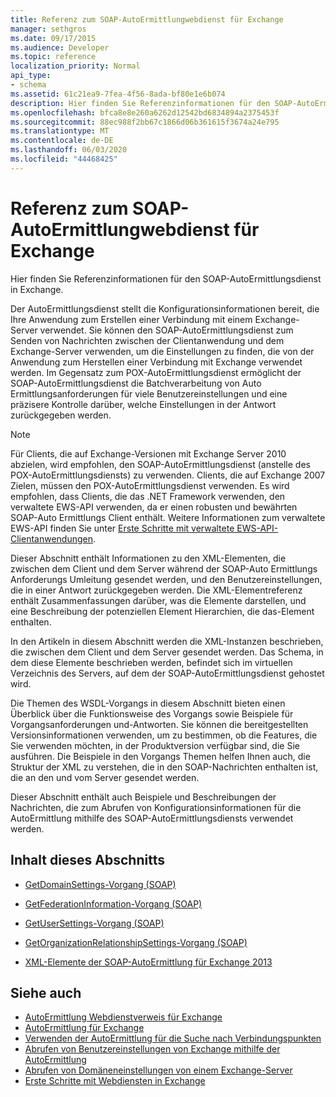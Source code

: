 ```yaml
---
title: Referenz zum SOAP-AutoErmittlungwebdienst für Exchange
manager: sethgros
ms.date: 09/17/2015
ms.audience: Developer
ms.topic: reference
localization_priority: Normal
api_type:
- schema
ms.assetid: 61c21ea9-7fea-4f56-8ada-bf80e1e6b074
description: Hier finden Sie Referenzinformationen für den SOAP-AutoErmittlungsdienst in Exchange.
ms.openlocfilehash: bfca8e8e260a6262d12542bd6834894a2375453f
ms.sourcegitcommit: 88ec988f2bb67c1866d06b361615f3674a24e795
ms.translationtype: MT
ms.contentlocale: de-DE
ms.lasthandoff: 06/03/2020
ms.locfileid: "44468425"
---
```

# <a name="soap-autodiscover-web-service-reference-for-exchange"></a>Referenz zum SOAP-AutoErmittlungwebdienst für Exchange

Hier finden Sie Referenzinformationen für den SOAP-AutoErmittlungsdienst in Exchange.
  
Der AutoErmittlungsdienst stellt die Konfigurationsinformationen bereit, die Ihre Anwendung zum Erstellen einer Verbindung mit einem Exchange-Server verwendet. Sie können den SOAP-AutoErmittlungsdienst zum Senden von Nachrichten zwischen der Clientanwendung und dem Exchange-Server verwenden, um die Einstellungen zu finden, die von der Anwendung zum Herstellen einer Verbindung mit Exchange verwendet werden. Im Gegensatz zum POX-AutoErmittlungsdienst ermöglicht der SOAP-AutoErmittlungsdienst die Batchverarbeitung von Auto Ermittlungsanforderungen für viele Benutzereinstellungen und eine präzisere Kontrolle darüber, welche Einstellungen in der Antwort zurückgegeben werden. 
  
> [!NOTE]
> Für Clients, die auf Exchange-Versionen mit Exchange Server 2010 abzielen, wird empfohlen, den SOAP-AutoErmittlungsdienst (anstelle des POX-AutoErmittlungsdiensts) zu verwenden. Clients, die auf Exchange 2007 Zielen, müssen den POX-AutoErmittlungsdienst verwenden. Es wird empfohlen, dass Clients, die das .NET Framework verwenden, den verwaltete EWS-API verwenden, da er einen robusten und bewährten SOAP-Auto Ermittlungs Client enthält. Weitere Informationen zum verwaltete EWS-API finden Sie unter [Erste Schritte mit verwaltete EWS-API-Clientanwendungen](https://msdn.microsoft.com/library/c2267733-6f4f-49e5-9614-1e4a24c3af1a%28Office.15%29.aspx). 
  
Dieser Abschnitt enthält Informationen zu den XML-Elementen, die zwischen dem Client und dem Server während der SOAP-Auto Ermittlungs Anforderungs Umleitung gesendet werden, und den Benutzereinstellungen, die in einer Antwort zurückgegeben werden. Die XML-Elementreferenz enthält Zusammenfassungen darüber, was die Elemente darstellen, und eine Beschreibung der potenziellen Element Hierarchien, die das-Element enthalten. 
  
In den Artikeln in diesem Abschnitt werden die XML-Instanzen beschrieben, die zwischen dem Client und dem Server gesendet werden. Das Schema, in dem diese Elemente beschrieben werden, befindet sich im virtuellen Verzeichnis des Servers, auf dem der SOAP-AutoErmittlungsdienst gehostet wird.
  
Die Themen des WSDL-Vorgangs in diesem Abschnitt bieten einen Überblick über die Funktionsweise des Vorgangs sowie Beispiele für Vorgangsanforderungen und-Antworten. Sie können die bereitgestellten Versionsinformationen verwenden, um zu bestimmen, ob die Features, die Sie verwenden möchten, in der Produktversion verfügbar sind, die Sie ausführen. Die Beispiele in den Vorgangs Themen helfen Ihnen auch, die Struktur der XML zu verstehen, die in den SOAP-Nachrichten enthalten ist, die an den und vom Server gesendet werden.
  
Dieser Abschnitt enthält auch Beispiele und Beschreibungen der Nachrichten, die zum Abrufen von Konfigurationsinformationen für die AutoErmittlung mithilfe des SOAP-AutoErmittlungsdiensts verwendet werden. 
  
## <a name="in-this-section"></a>Inhalt dieses Abschnitts
<a name="bk_InThisSection"> </a>

- [GetDomainSettings-Vorgang (SOAP)](getdomainsettings-operation-soap.md)
    
- [GetFederationInformation-Vorgang (SOAP)](getfederationinformation-operation-soap.md)
    
- [GetUserSettings-Vorgang (SOAP)](getusersettings-operation-soap.md)
    
- [GetOrganizationRelationshipSettings-Vorgang (SOAP)](getorganizationrelationshipsettings-operation-soap.md)
    
- [XML-Elemente der SOAP-AutoErmittlung für Exchange 2013](soap-autodiscover-xml-elements-for-exchange-2013.md)
    
## <a name="see-also"></a>Siehe auch


- [AutoErmittlung Webdienstverweis für Exchange](autodiscover-web-service-reference-for-exchange.md)
- [AutoErmittlung für Exchange](../exchange-web-services/autodiscover-for-exchange.md)
- [Verwenden der AutoErmittlung für die Suche nach Verbindungspunkten](https://msdn.microsoft.com/library/03896542-549b-4c45-973c-98f9025ea26c%28Office.15%29.aspx)
- [Abrufen von Benutzereinstellungen von Exchange mithilfe der AutoErmittlung](https://msdn.microsoft.com/library/6d90c305-4802-4e18-8d52-f60349feaa8d%28Office.15%29.aspx)
- [Abrufen von Domäneneinstellungen von einem Exchange-Server](https://msdn.microsoft.com/library/2f9acb81-5135-4f72-94e8-65c235d725e6%28Office.15%29.aspx)
- [Erste Schritte mit Webdiensten in Exchange](../exchange-web-services/start-using-web-services-in-exchange.md)
    

